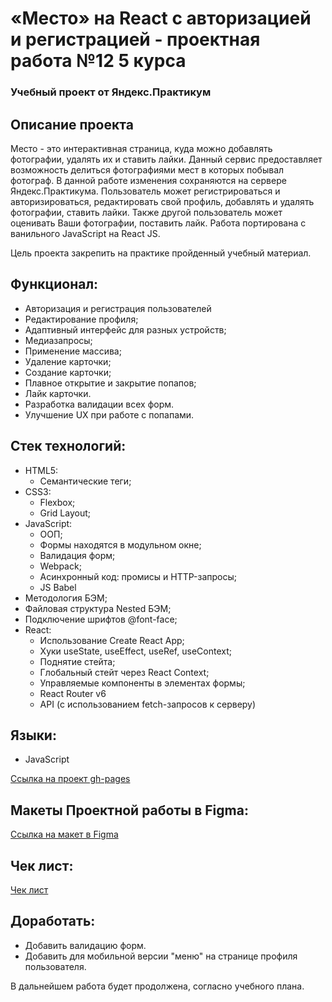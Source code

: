 # «Место» на React с авторизацией и регистрацией - проектная работа №12 5 курса

### Учебный проект от Яндекс.Практикум

## Описание проекта

Место - это интерактивная страница, куда можно добавлять фотографии, удалять их и ставить лайки. Данный сервис предоставляет возможность делиться фотографиями мест в которых побывал фотограф. В данной работе изменения сохраняются на сервере Яндекс.Практикума. Пользователь может регистрироваться и авторизироваться, редактировать свой профиль, добавлять и удалять фотографии, ставить лайки. Также другой пользователь может оценивать Ваши фотографии, поставить лайк. Работа портирована с ванильного JavaScript на React JS.

Цель проекта закрепить на практике пройденный учебный материал.

## Функционал:

* Авторизация и регистрация пользователей
* Редактирование профиля;
* Адаптивный интерфейс для разных устройств;
* Медиазапросы;
* Применение массива;
* Удаление карточки;
* Создание карточки;
* Плавное открытие и закрытие попапов;
* Лайк карточки.
* Разработка валидации всех форм.
* Улучшение UX при работе с попапами.

## Стек технологий:

* HTML5:
  * Семантические теги;
* CSS3:
  * Flexbox;
  * Grid Layout;
* JavaScript:
  * ООП;
  * Формы находятся в модульном окне;
  * Валидация форм;
  * Webpack;
  * Асинхронный код: промисы и HTTP-запросы;
  * JS Babel
* Методология БЭМ;
* Файловая структура Nested БЭМ;
* Подключение шрифтов @font-face;
* React:
  * Использование Create React App;
  * Хуки useState, useEffect, useRef, useContext;
  * Поднятие стейта;
  * Глобальный стейт через React Context;
  * Управляемые компоненты в элементах формы;
  * React Router v6
  * API (с использованием fetch-запросов к серверу)

## Языки:

* JavaScript

[Ссылка на проект gh-pages](https://nadezhdatatarskikh.github.io/react-mesto-auth/)

## Макеты Проектной работы в Figma: 
[Ссылка на макет в Figma](https://www.figma.com/file/5H3gsn5lIGPwzBPby9jAOo/Sprint-14-RU?node-id=0%3A1)

## Чек лист:

[Чек лист](https://code.s3.yandex.net/web-developer/checklists-pdf/new-program/checklist-12.pdf)

## Доработать:

* Добавить валидацию форм.
* Добавить для мобильной версии "меню" на странице профиля пользователя.

В дальнейшем работа будет продолжена, согласно учебного плана.

